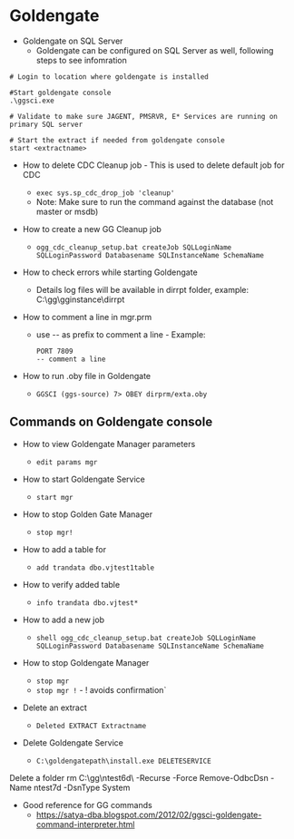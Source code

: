 Goldengate
==========

* Goldengate on SQL Server
    - Goldengate can be configured on SQL Server as well, following steps to see infomration
```
# Login to location where goldengate is installed

#Start goldengate console
.\ggsci.exe

# Validate to make sure JAGENT, PMSRVR, E* Services are running on primary SQL server 

# Start the extract if needed from goldengate console 
start <extractname>
```

* How to delete CDC Cleanup job - This is used to delete default job for CDC
    -   `exec sys.sp_cdc_drop_job 'cleanup'`
    -   Note: Make sure to run the command against the database (not master or msdb)

* How to create a new GG Cleanup job
    -   `ogg_cdc_cleanup_setup.bat createJob SQLLoginName SQLLoginPassword Databasename SQLInstanceName SchemaName`

* How to check errors while starting Goldengate
    -   Details log files will be available in dirrpt folder, example: C:\gg\gginstance\dirrpt

* How to comment a line in mgr.prm
    -   use -- as prefix to comment a line - Example: 
        ```
        PORT 7809
        -- comment a line
        ```
* How to run .oby file in Goldengate 
    -   `GGSCI (ggs-source) 7> OBEY dirprm/exta.oby`


Commands on Goldengate console 
------------------------------

* How to view Goldengate Manager parameters 
    -   `edit params mgr`
* How to start Goldengate Service
    -   `start mgr`
* How to stop Golden Gate Manager
    -   `stop mgr!`
* How to add a table for 
    -   `add trandata dbo.vjtest1table`
* How to verify added table
    -   `info trandata dbo.vjtest*`
* How to add a new job 
    -   `shell ogg_cdc_cleanup_setup.bat createJob SQLLoginName SQLLoginPassword Databasename SQLInstanceName SchemaName`


* How to stop Goldengate Manager 
	-	`stop mgr `
	-	`stop mgr !` - ! avoids confirmation`

* Delete an extract 
	-	`Deleted EXTRACT Extractname`
	
* Delete Goldengate Service 
	-	`C:\goldengatepath\install.exe DELETESERVICE`

Delete a folder 
rm C:\gg\ntest6d\ -Recurse -Force
Remove-OdbcDsn -Name ntest7d -DsnType System


* Good reference for GG commands
	-	https://satya-dba.blogspot.com/2012/02/ggsci-goldengate-command-interpreter.html
